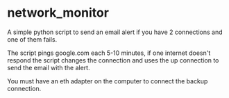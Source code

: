 # network_monitor
A simple python script to send an email alert if you have 2 connections and one of them fails.

The script pings google.com each 5-10 minutes, if one internet doesn't respond the script changes the connection and uses the up connection to send the email with the alert.

You must have an eth adapter on the computer to connect the backup connection.


